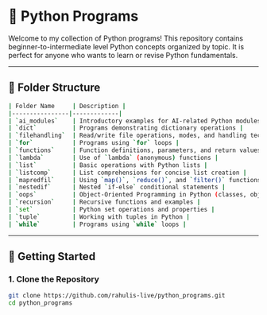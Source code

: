 # 🐍 Python Programs

Welcome to my collection of Python programs! This repository contains beginner-to-intermediate level Python concepts organized by topic. It is perfect for anyone who wants to learn or revise Python fundamentals.

---

## 📁 Folder Structure

```bash
| Folder Name     | Description |
|----------------|-------------|
| `ai_modules`    | Introductory examples for AI-related Python modules |
| `dict`          | Programs demonstrating dictionary operations |
| `filehandling`  | Read/write file operations, modes, and handling techniques |
| `for`           | Programs using `for` loops |
| `functions`     | Function definitions, parameters, and return values |
| `lambda`        | Use of `lambda` (anonymous) functions |
| `list`          | Basic operations with Python lists |
| `listcomp`      | List comprehensions for concise list creation |
| `mapredfil`     | Using `map()`, `reduce()`, and `filter()` functions |
| `nestedif`      | Nested `if-else` conditional statements |
| `oops`          | Object-Oriented Programming in Python (classes, objects, inheritance) |
| `recursion`     | Recursive functions and examples |
| `set`           | Python set operations and properties |
| `tuple`         | Working with tuples in Python |
| `while`         | Programs using `while` loops |

```
---

## 🚀 Getting Started

### 1. Clone the Repository

```bash
git clone https://github.com/rahulis-live/python_programs.git
cd python_programs
```
